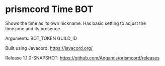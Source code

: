 # prismcord Time BOT

Shows the time as its own nickname.
 Has basic setting to adjust the timezone and its presence.

Arguments: BOT_TOKEN GUILD_ID

Built using Javacord: https://javacord.org/

Release 1.1.0-SNAPSHOT: https://github.com/Angamis/prismcord/releases
